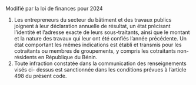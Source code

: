 Modifié par la loi de finances pour 2024
1) Les entrepreneurs du secteur du bâtiment et des travaux publics joignent à leur déclaration annuelle de résultat, un état précisant l’identité et l’adresse exacte de leurs sous-traitants, ainsi que le montant et la nature des travaux qui leur ont été confiés l’année précédente. Un état comportant les mêmes indications est établi et transmis pour les cotraitants ou membres de groupements, y compris les cotraitants non-résidents en République du Bénin.
2) Toute infraction constatée dans la communication des renseignements visés ci-
dessus est sanctionnée dans les conditions prévues à l’article 498 du présent code.